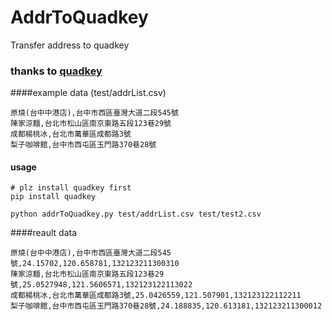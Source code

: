 # AddrToQuadkey
Transfer address to quadkey

### thanks to [quadkey](https://github.com/buckheroux/QuadKey)

####example data (test/addrList.csv)
```
原燒(台中中港店),台中市西區臺灣大道二段545號
陳家涼麵,台北市松山區南京東路五段123巷29號
成都楊桃冰,台北市萬華區成都路3號
梨子咖啡館,台中市西屯區玉門路370巷28號
```

#### usage

```shell
# plz install quadkey first
pip install quadkey
```

```shell
python addrToQuadkey.py test/addrList.csv test/test2.csv
```

####reault data
```
原燒(台中中港店),台中市西區臺灣大道二段545號,24.15702,120.658781,132123211300310
陳家涼麵,台北市松山區南京東路五段123巷29號,25.0527948,121.5606571,132123122113022
成都楊桃冰,台北市萬華區成都路3號,25.0426559,121.507901,132123122112211
梨子咖啡館,台中市西屯區玉門路370巷28號,24.188835,120.613181,132123211300012
```